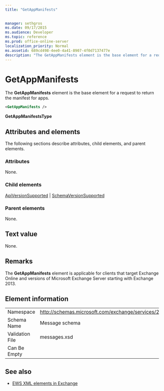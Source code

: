 ```yaml
---
title: "GetAppManifests"
 
 
manager: sethgros
ms.date: 09/17/2015
ms.audience: Developer
ms.topic: reference
ms.prod: office-online-server
localization_priority: Normal
ms.assetid: 689cd498-4ee0-4a41-8907-4f0d7137477e
description: "The GetAppManifests element is the base element for a request to return the manifest for apps."
---
```


# GetAppManifests

The **GetAppManifests** element is the base element for a request to return the manifest for apps. 
  
```xml
<GetAppManifests />
```

 **GetAppManifestsType**
## Attributes and elements

The following sections describe attributes, child elements, and parent elements.
  
### Attributes

None.
  
### Child elements

[ApiVersionSupported](apiversionsupported.md) | [SchemaVersionSupported](schemaversionsupported.md)
  
### Parent elements

None.
  
## Text value

None.
  
## Remarks

The **GetAppManifests** element is applicable for clients that target Exchange Online and versions of Microsoft Exchange Server starting with Exchange 2013. 
  
## Element information

|||
|:-----|:-----|
|Namespace  <br/> |http://schemas.microsoft.com/exchange/services/2006/messages  <br/> |
|Schema Name  <br/> |Message schema  <br/> |
|Validation File  <br/> |messages.xsd  <br/> |
|Can Be Empty  <br/> ||
   
## See also



- [EWS XML elements in Exchange](ews-xml-elements-in-exchange.md)

